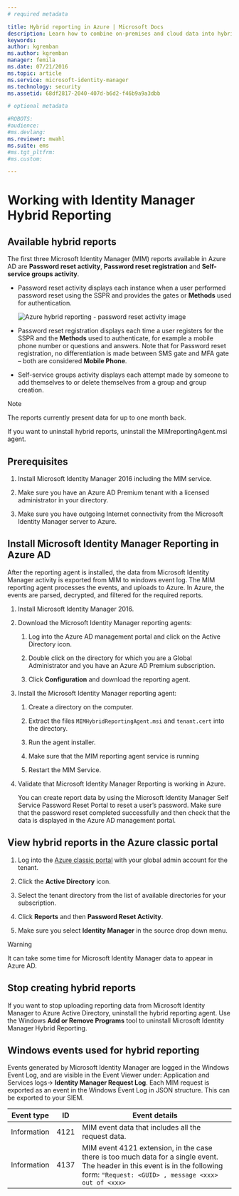 ```yaml
---
# required metadata

title: Hybrid reporting in Azure | Microsoft Docs
description: Learn how to combine on-premises and cloud data into hybrid reports in Azure, and how to manage and view these reports.
keywords:
author: kgremban
ms.author: kgremban
manager: femila
ms.date: 07/21/2016
ms.topic: article
ms.service: microsoft-identity-manager
ms.technology: security
ms.assetid: 68df2817-2040-407d-b6d2-f46b9a9a3dbb

# optional metadata

#ROBOTS:
#audience:
#ms.devlang:
ms.reviewer: mwahl
ms.suite: ems
#ms.tgt_pltfrm:
#ms.custom:

---
```


# Working with Identity Manager Hybrid Reporting

## Available hybrid reports
The first three Microsoft Identity Manager (MIM) reports available in Azure AD are **Password reset activity**, **Password reset registration** and **Self-service groups activity**.

-   Password reset activity displays each instance when a user performed password reset using the SSPR and provides the gates or **Methods** used for authentication.

    ![Azure hybrid reporting - password reset activity image](media/MIM-Hybrid-passwordreset.jpg)

-   Password reset registration displays each time a user registers for the SSPR and the **Methods** used to authenticate, for example a mobile phone number or questions and answers.
    Note that for Password reset registration, no differentiation is made between SMS gate and MFA gate – both are considered **Mobile Phone**.

-   Self-service groups activity displays each attempt made by someone to add themselves to or delete themselves from a group and group creation.

> [!NOTE]
> The reports currently present data for up to one month back.
>
> If you want to uninstall hybrid reports, uninstall the MIMreportingAgent.msi agent.

## Prerequisites

1.  Install Microsoft Identity Manager 2016 including the MIM service.

2.  Make sure you have an Azure AD Premium tenant with a licensed administrator in your directory.

3.  Make sure you have outgoing Internet connectivity from the Microsoft Identity Manager server to Azure.

## Install Microsoft Identity Manager Reporting in Azure AD
After the reporting agent is installed, the data from Microsoft Identity Manager activity is exported from MIM to windows event log. The MIM reporting agent processes the events, and uploads to Azure. In Azure, the events are parsed, decrypted, and filtered for the required reports.

1.  Install Microsoft Identity Manager 2016.

2.  Download the Microsoft Identity Manager reporting agents:

    1.  Log into the Azure AD management portal and click on the Active Directory icon.

    2.  Double click on the directory for which you are a Global Administrator and you have an Azure AD Premium subscription.

    3.  Click **Configuration** and download the reporting agent.

3.  Install the Microsoft Identity Manager reporting agent:

    1.  Create a directory on the computer.

    2.  Extract the files `MIMHybridReportingAgent.msi` and `tenant.cert` into the directory.

    3.  Run the agent installer.

    4.  Make sure that the MIM reporting agent service is running

    5.  Restart the MIM Service.

4.  Validate that Microsoft Identity Manager Reporting is working in Azure.

    You can create report data by using the Microsoft Identity Manager Self Service Password Reset Portal to reset a user’s password. Make sure that the password reset completed successfully and then check that the data is displayed in the Azure AD management portal.

## View hybrid reports in the Azure classic portal

1.  Log into the [Azure classic portal](https://manage.windowsazure.com/) with your global admin account for the tenant.

2.  Click the **Active Directory** icon.

3.  Select the tenant directory from the list of available directories for your subscription.

4.  Click **Reports** and then **Password Reset Activity**.

5.  Make sure you select **Identity Manager** in the source drop down menu.

> [!WARNING]
> It can take some time for Microsoft Identity Manager data to appear in Azure AD.

## Stop creating hybrid reports
If you want to stop uploading reporting data from Microsoft Identity Manager to Azure Active Directory, uninstall the hybrid reporting agent. Use the Windows **Add or Remove Programs** tool to uninstall Microsoft Identity Manager Hybrid Reporting.

## Windows events used for hybrid reporting
Events generated by Microsoft Identity Manager are logged in the Windows Event Log, and are visible in the Event Viewer under: Application and Services logs-&gt; **Identity Manager Request Log**. Each MIM request is exported as an event in the Windows Event Log in JSON structure. This can be exported to your SIEM.

|Event type|ID|Event details|
|--------------|------|-----------------|
|Information|4121|MIM event data that includes all the request data.|
|Information|4137|MIM event 4121 extension, in the case there is too much data for a single event. The header in this event is in the following form: `"Request: <GUID> , message <xxx> out of <xxx>`|
